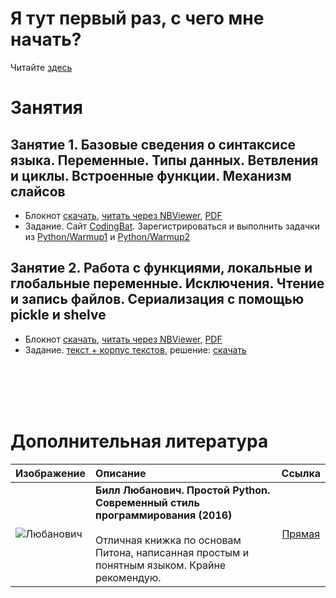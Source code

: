 # Я тут первый раз, с чего мне начать?

Читайте [здесь](https://goo.gl/PEjGpw)

# Занятия

## Занятие 1. Базовые сведения о синтаксисе языка. Переменные. Типы данных. Ветвления и циклы. Встроенные функции. Механизм слайсов

* Блокнот [скачать](https://goo.gl/XihwMS), [читать через NBViewer](https://nbviewer.jupyter.org/urls/dl.dropbox.com/s/cbcitgrptoy3h1c/lesson1.ipynb), [PDF](https://goo.gl/56d7Yk)
* Задание. Сайт [CodingBat](www.codingbat.com). Зарегистрироваться и выполнить задачки из [Python/Warmup1](http://codingbat.com/python/Warmup-1) и [Python/Warmup2](http://codingbat.com/python/Warmup-2)

## Занятие 2. Работа с функциями, локальные и глобальные переменные. Исключения. Чтение и запись файлов. Сериализация с помощью pickle и shelve

* Блокнот [скачать](https://goo.gl/4MykxH), [читать через NBViewer](https://nbviewer.jupyter.org/urls/dl.dropbox.com/s/ibal9sffp5z10cl/lesson2.ipynb), [PDF](https://goo.gl/JPZCxK)
* Задание. [текст + корпус текстов](https://goo.gl/ZQqc6u), решение: [скачать](https://goo.gl/9LPhLV)

<br><br><br><br>

# Дополнительная литература

| Изображение | Описание | Ссылка | 
| ------------|:---------|:------:|
| ![Любанович](https://goo.gl/aemhPi) | **Билл Любанович. Простой Python. Современный стиль программирования (2016)** <br><br> Отличная книжка по основам Питона, написанная простым и понятным языком. Крайне рекомендую. | [Прямая](https://goo.gl/YYGxhK) |

